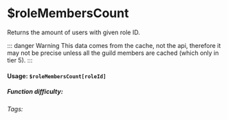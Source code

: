 # $roleMembersCount
Returns the amount of users with given role ID.

::: danger Warning
This data comes from the cache, not the api, therefore it may not be precise unless all the guild members are cached (which only in tier 5).
:::

#### Usage: `$roleMembersCount[roleId]`

##### Function difficulty: <Badge type="tip" text="Easy" vertical="middle" /> 
###### Tags: <Badge type="tip" text="role" vertical="middle" /> <Badge type="tip" text="members" vertical="middle" /> <Badge type="tip" text="count" vertical="middle" />